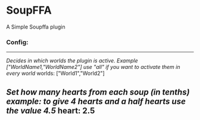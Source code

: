 # SoupFFA
A Simple Soupffa plugin

### Config:
---
_Decides in which worlds the plugin is active.
Example ["WorldName1,"WorldName2"]
use "all" if you want to activate them in every world_
worlds: ["World1","World2"]

_Set how many hearts from each soup (in tenths)
example: to give 4 hearts and a half hearts use the value 4.5_
heart: 2.5
---

